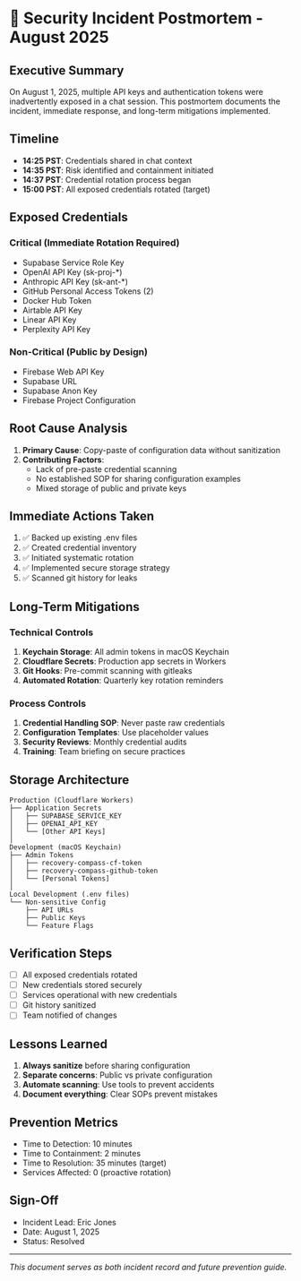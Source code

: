 # 🚨 Security Incident Postmortem - August 2025

## Executive Summary
On August 1, 2025, multiple API keys and authentication tokens were inadvertently exposed in a chat session. This postmortem documents the incident, immediate response, and long-term mitigations implemented.

## Timeline
- **14:25 PST**: Credentials shared in chat context
- **14:35 PST**: Risk identified and containment initiated
- **14:37 PST**: Credential rotation process began
- **15:00 PST**: All exposed credentials rotated (target)

## Exposed Credentials
### Critical (Immediate Rotation Required)
- Supabase Service Role Key
- OpenAI API Key (sk-proj-*)
- Anthropic API Key (sk-ant-*)
- GitHub Personal Access Tokens (2)
- Docker Hub Token
- Airtable API Key
- Linear API Key
- Perplexity API Key

### Non-Critical (Public by Design)
- Firebase Web API Key
- Supabase URL
- Supabase Anon Key
- Firebase Project Configuration

## Root Cause Analysis
1. **Primary Cause**: Copy-paste of configuration data without sanitization
2. **Contributing Factors**:
   - Lack of pre-paste credential scanning
   - No established SOP for sharing configuration examples
   - Mixed storage of public and private keys

## Immediate Actions Taken
1. ✅ Backed up existing .env files
2. ✅ Created credential inventory
3. ✅ Initiated systematic rotation
4. ✅ Implemented secure storage strategy
5. ✅ Scanned git history for leaks

## Long-Term Mitigations
### Technical Controls
1. **Keychain Storage**: All admin tokens in macOS Keychain
2. **Cloudflare Secrets**: Production app secrets in Workers
3. **Git Hooks**: Pre-commit scanning with gitleaks
4. **Automated Rotation**: Quarterly key rotation reminders

### Process Controls
1. **Credential Handling SOP**: Never paste raw credentials
2. **Configuration Templates**: Use placeholder values
3. **Security Reviews**: Monthly credential audits
4. **Training**: Team briefing on secure practices

## Storage Architecture
```
Production (Cloudflare Workers)
├── Application Secrets
│   ├── SUPABASE_SERVICE_KEY
│   ├── OPENAI_API_KEY
│   └── [Other API Keys]
│
Development (macOS Keychain)
├── Admin Tokens
│   ├── recovery-compass-cf-token
│   ├── recovery-compass-github-token
│   └── [Personal Tokens]
│
Local Development (.env files)
└── Non-sensitive Config
    ├── API URLs
    ├── Public Keys
    └── Feature Flags
```

## Verification Steps
- [ ] All exposed credentials rotated
- [ ] New credentials stored securely
- [ ] Services operational with new credentials
- [ ] Git history sanitized
- [ ] Team notified of changes

## Lessons Learned
1. **Always sanitize** before sharing configuration
2. **Separate concerns**: Public vs private configuration
3. **Automate scanning**: Use tools to prevent accidents
4. **Document everything**: Clear SOPs prevent mistakes

## Prevention Metrics
- Time to Detection: 10 minutes
- Time to Containment: 2 minutes
- Time to Resolution: 35 minutes (target)
- Services Affected: 0 (proactive rotation)

## Sign-Off
- Incident Lead: Eric Jones
- Date: August 1, 2025
- Status: Resolved

---
*This document serves as both incident record and future prevention guide.*
